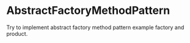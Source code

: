 # AbstractFactoryMethodPattern
Try to implement abstract factory method pattern example factory and product.
